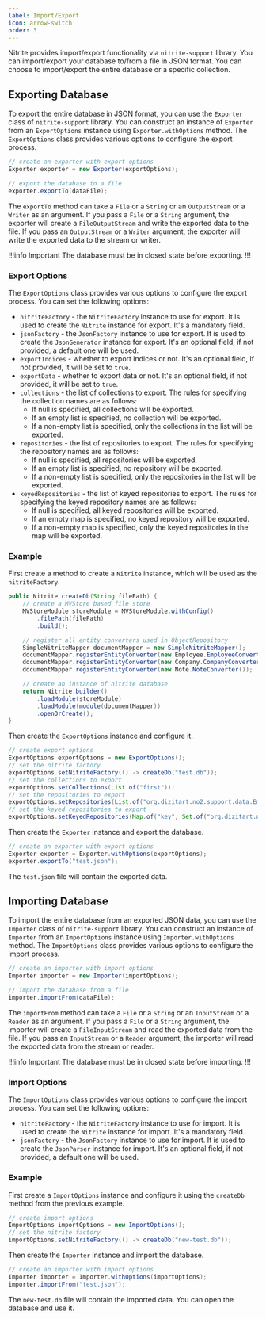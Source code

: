 ```yaml
---
label: Import/Export
icon: arrow-switch
order: 3
---
```


Nitrite provides import/export functionality via `nitrite-support` library. You can import/export your database to/from a file in JSON format. You can choose to import/export the entire database or a specific collection.

## Exporting Database

To export the entire database in JSON format, you can use the `Exporter` class of `nitrite-support` library. You can construct an instance of `Exporter` from an `ExportOptions` instance using `Exporter.withOptions` method. The `ExportOptions` class provides various options to configure the export process.

```java
// create an exporter with export options
Exporter exporter = new Exporter(exportOptions);

// export the database to a file
exporter.exportTo(dataFile);
```

The `exportTo` method can take a `File` or a `String` or an `OutputStream` or a `Writer` as an argument. If you pass a `File` or a `String` argument, the exporter will create a `FileOutputStream` and write the exported data to the file. If you pass an `OutputStream` or a `Writer` argument, the exporter will write the exported data to the stream or writer.

!!!info Important
The database must be in closed state before exporting.
!!!

### Export Options

The `ExportOptions` class provides various options to configure the export process. You can set the following options:

- `nitriteFactory` - the `NitriteFactory` instance to use for export. It is used to create the `Nitrite` instance for export. It's a mandatory field.
- `jsonFactory` - the `JsonFactory` instance to use for export. It is used to create the `JsonGenerator` instance for export. It's an optional field, if not provided, a default one will be used.
- `exportIndices` - whether to export indices or not. It's an optional field, if not provided, it will be set to `true`.
- `exportData` - whether to export data or not. It's an optional field, if not provided, it will be set to `true`.
- `collections` - the list of collections to export. The rules for specifying the collection names are as follows:
    - If null is specified, all collections will be exported.
    - If an empty list is specified, no collection will be exported.
    - If a non-empty list is specified, only the collections in the list will be exported.
- `repositories` - the list of repositories to export. The rules for specifying the repository names are as follows:
    - If null is specified, all repositories will be exported.
    - If an empty list is specified, no repository will be exported.
    - If a non-empty list is specified, only the repositories in the list will be exported.
- `keyedRepositories` - the list of keyed repositories to export. The rules for specifying the keyed repository names are as follows:
    - If null is specified, all keyed repositories will be exported.
    - If an empty map is specified, no keyed repository will be exported.
    - If a non-empty map is specified, only the keyed repositories in the map will be exported.

### Example

First create a method to create a `Nitrite` instance, which will be used as the `nitriteFactory`.

```java
public Nitrite createDb(String filePath) {
    // create a MVStore based file store
    MVStoreModule storeModule = MVStoreModule.withConfig()
        .filePath(filePath)
        .build();

    // register all entity converters used in ObjectRepository
    SimpleNitriteMapper documentMapper = new SimpleNitriteMapper();
    documentMapper.registerEntityConverter(new Employee.EmployeeConverter());
    documentMapper.registerEntityConverter(new Company.CompanyConverter());
    documentMapper.registerEntityConverter(new Note.NoteConverter());

    // create an instance of nitrite database
    return Nitrite.builder()
        .loadModule(storeModule)
        .loadModule(module(documentMapper))
        .openOrCreate();
}
```

Then create the `ExportOptions` instance and configure it.

```java
// create export options
ExportOptions exportOptions = new ExportOptions();
// set the nitrite factory
exportOptions.setNitriteFactory(() -> createDb("test.db"));
// set the collections to export
exportOptions.setCollections(List.of("first"));
// set the repositories to export
exportOptions.setRepositories(List.of("org.dizitart.no2.support.data.Employee", "org.dizitart.no2.support.data.Company"));
// set the keyed repositories to export
exportOptions.setKeyedRepositories(Map.of("key", Set.of("org.dizitart.no2.support.data.Employee")));
```

Then create the `Exporter` instance and export the database.

```java
// create an exporter with export options
Exporter exporter = Exporter.withOptions(exportOptions);
exporter.exportTo("test.json");
```

The `test.json` file will contain the exported data.

## Importing Database

To import the entire database from an exported JSON data, you can use the `Importer` class of `nitrite-support` library. You can construct an instance of `Importer` from an `ImportOptions` instance using `Importer.withOptions` method. The `ImportOptions` class provides various options to configure the import process.

```java
// create an importer with import options
Importer importer = new Importer(importOptions);

// import the database from a file
importer.importFrom(dataFile);
```

The `importFrom` method can take a `File` or a `String` or an `InputStream` or a `Reader` as an argument. If you pass a `File` or a `String` argument, the importer will create a `FileInputStream` and read the exported data from the file. If you pass an `InputStream` or a `Reader` argument, the importer will read the exported data from the stream or reader.

!!!info Important
The database must be in closed state before importing.
!!!

### Import Options

The `ImportOptions` class provides various options to configure the import process. You can set the following options:

- `nitriteFactory` - the `NitriteFactory` instance to use for import. It is used to create the `Nitrite` instance for import. It's a mandatory field.
- `jsonFactory` - the `JsonFactory` instance to use for import. It is used to create the `JsonParser` instance for import. It's an optional field, if not provided, a default one will be used.

### Example

First create a `ImportOptions` instance and configure it using the `createDb` method from the previous example.

```java
// create import options
ImportOptions importOptions = new ImportOptions();
// set the nitrite factory
importOptions.setNitriteFactory(() -> createDb("new-test.db"));
```

Then create the `Importer` instance and import the database.

```java
// create an importer with import options
Importer importer = Importer.withOptions(importOptions);
importer.importFrom("test.json");
```

The `new-test.db` file will contain the imported data. You can open the database and use it.
